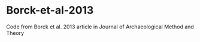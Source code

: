 # Borck-et-al-2013
Code from Borck et al. 2013 article in Journal of Archaeological Method and Theory
